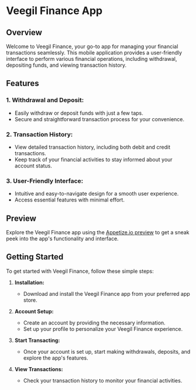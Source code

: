 # Veegil Finance App

## Overview

Welcome to Veegil Finance, your go-to app for managing your financial transactions seamlessly. This mobile application provides a user-friendly interface to perform various financial operations, including withdrawal, depositing funds, and viewing transaction history.

## Features

### 1. **Withdrawal and Deposit:**
   - Easily withdraw or deposit funds with just a few taps.
   - Secure and straightforward transaction process for your convenience.

### 2. **Transaction History:**
   - View detailed transaction history, including both debit and credit transactions.
   - Keep track of your financial activities to stay informed about your account status.

### 3. **User-Friendly Interface:**
   - Intuitive and easy-to-navigate design for a smooth user experience.
   - Access essential features with minimal effort.

## Preview

Explore the Veegil Finance app using the [Appetize.io preview](https://appetize.io/app/vyke3ciflpdzag3zkb574fvrru?device=pixel7&osVersion=13.0) to get a sneak peek into the app's functionality and interface.

## Getting Started

To get started with Veegil Finance, follow these simple steps:

1. **Installation:**
   - Download and install the Veegil Finance app from your preferred app store.

2. **Account Setup:**
   - Create an account by providing the necessary information.
   - Set up your profile to personalize your Veegil Finance experience.

3. **Start Transacting:**
   - Once your account is set up, start making withdrawals, deposits, and explore the app's features.

4. **View Transactions:**
   - Check your transaction history to monitor your financial activities.

